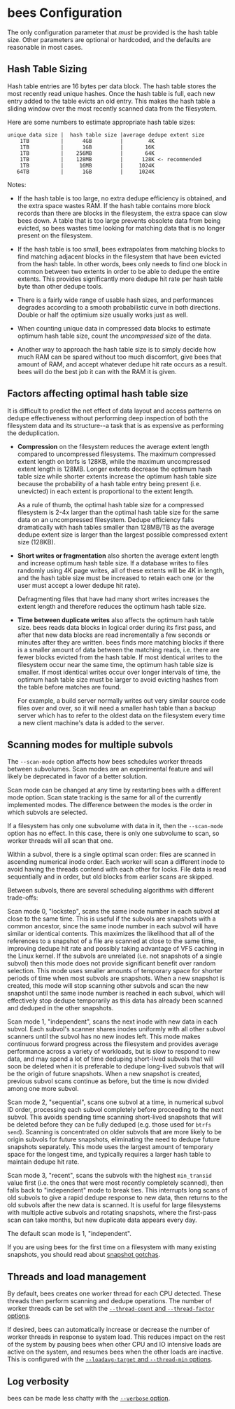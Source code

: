 bees Configuration
==================

The only configuration parameter that *must* be provided is the hash
table size.  Other parameters are optional or hardcoded, and the defaults
are reasonable in most cases.

Hash Table Sizing
-----------------

Hash table entries are 16 bytes per data block.  The hash table stores the
most recently read unique hashes.  Once the hash table is full, each new
entry added to the table evicts an old entry.  This makes the hash table
a sliding window over the most recently scanned data from the filesystem.

Here are some numbers to estimate appropriate hash table sizes:

    unique data size |  hash table size |average dedupe extent size
        1TB          |      4GB         |        4K
        1TB          |      1GB         |       16K
        1TB          |    256MB         |       64K
        1TB          |    128MB         |      128K <- recommended
        1TB          |     16MB         |     1024K
       64TB          |      1GB         |     1024K

Notes:

 * If the hash table is too large, no extra dedupe efficiency is
obtained, and the extra space wastes RAM.  If the hash table contains
more block records than there are blocks in the filesystem, the extra
space can slow bees down.  A table that is too large prevents obsolete
data from being evicted, so bees wastes time looking for matching data
that is no longer present on the filesystem.

 * If the hash table is too small, bees extrapolates from matching
blocks to find matching adjacent blocks in the filesystem that have been
evicted from the hash table.  In other words, bees only needs to find
one block in common between two extents in order to be able to dedupe
the entire extents.  This provides significantly more dedupe hit rate
per hash table byte than other dedupe tools.

 * There is a fairly wide range of usable hash sizes, and performances
degrades according to a smooth probabilistic curve in both directions.
Double or half the optimium size usually works just as well.

 * When counting unique data in compressed data blocks to estimate
optimum hash table size, count the *uncompressed* size of the data.

 * Another way to approach the hash table size is to simply decide how much
RAM can be spared without too much discomfort, give bees that amount of
RAM, and accept whatever dedupe hit rate occurs as a result.  bees will
do the best job it can with the RAM it is given.

Factors affecting optimal hash table size
-----------------------------------------

It is difficult to predict the net effect of data layout and access
patterns on dedupe effectiveness without performing deep inspection of
both the filesystem data and its structure--a task that is as expensive
as performing the deduplication.

* **Compression** on the filesystem reduces the average extent length
compared to uncompressed filesystems.  The maximum compressed extent
length on btrfs is 128KB, while the maximum uncompressed extent length
is 128MB.  Longer extents decrease the optimum hash table size while
shorter extents increase the optimum hash table size because the
probability of a hash table entry being present (i.e. unevicted) in
each extent is proportional to the extent length.

   As a rule of thumb, the optimal hash table size for a compressed
filesystem is 2-4x larger than the optimal hash table size for the same
data on an uncompressed filesystem.  Dedupe efficiency falls dramatically
with hash tables smaller than 128MB/TB as the average dedupe extent size
is larger than the largest possible compressed extent size (128KB).

* **Short writes or fragmentation** also shorten the average extent
length and increase optimum hash table size.  If a database writes to
files randomly using 4K page writes, all of these extents will be 4K
in length, and the hash table size must be increased to retain each one
(or the user must accept a lower dedupe hit rate).

   Defragmenting files that have had many short writes increases the
extent length and therefore reduces the optimum hash table size.

* **Time between duplicate writes** also affects the optimum hash table
size.  bees reads data blocks in logical order during its first pass,
and after that new data blocks are read incrementally a few seconds or
minutes after they are written.  bees finds more matching blocks if there
is a smaller amount of data between the matching reads, i.e. there are
fewer blocks evicted from the hash table.  If most identical writes to
the filesystem occur near the same time, the optimum hash table size is
smaller.  If most identical writes occur over longer intervals of time,
the optimum hash table size must be larger to avoid evicting hashes from
the table before matches are found.

   For example, a build server normally writes out very similar source
code files over and over, so it will need a smaller hash table than a
backup server which has to refer to the oldest data on the filesystem
every time a new client machine's data is added to the server.

Scanning modes for multiple subvols
-----------------------------------

The `--scan-mode` option affects how bees schedules worker threads
between subvolumes.  Scan modes are an experimental feature and will
likely be deprecated in favor of a better solution.

Scan mode can be changed at any time by restarting bees with a different
mode option.  Scan state tracking is the same for all of the currently
implemented modes.  The difference between the modes is the order in
which subvols are selected.

If a filesystem has only one subvolume with data in it, then the
`--scan-mode` option has no effect.  In this case, there is only one
subvolume to scan, so worker threads will all scan that one.

Within a subvol, there is a single optimal scan order:  files are scanned
in ascending numerical inode order.  Each worker will scan a different
inode to avoid having the threads contend with each other for locks.
File data is read sequentially and in order, but old blocks from earlier
scans are skipped.

Between subvols, there are several scheduling algorithms with different
trade-offs:

Scan mode 0, "lockstep", scans the same inode number in each subvol at
close to the same time.  This is useful if the subvols are snapshots
with a common ancestor, since the same inode number in each subvol will
have similar or identical contents.  This maximizes the likelihood
that all of the references to a snapshot of a file are scanned at
close to the same time, improving dedupe hit rate and possibly taking
advantage of VFS caching in the Linux kernel.  If the subvols are
unrelated (i.e. not snapshots of a single subvol) then this mode does
not provide significant benefit over random selection.  This mode uses
smaller amounts of temporary space for shorter periods of time when most
subvols are snapshots.  When a new snapshot is created, this mode will
stop scanning other subvols and scan the new snapshot until the same
inode number is reached in each subvol, which will effectively stop
dedupe temporarily as this data has already been scanned and deduped
in the other snapshots.

Scan mode 1, "independent", scans the next inode with new data in each
subvol.  Each subvol's scanner shares inodes uniformly with all other
subvol scanners until the subvol has no new inodes left.  This mode makes
continuous forward progress across the filesystem and provides average
performance across a variety of workloads, but is slow to respond to new
data, and may spend a lot of time deduping short-lived subvols that will
soon be deleted when it is preferable to dedupe long-lived subvols that
will be the origin of future snapshots.  When a new snapshot is created,
previous subvol scans continue as before, but the time is now divided
among one more subvol.

Scan mode 2, "sequential", scans one subvol at a time, in numerical subvol
ID order, processing each subvol completely before proceeding to the
next subvol.  This avoids spending time scanning short-lived snapshots
that will be deleted before they can be fully deduped (e.g. those used
for `btrfs send`).  Scanning is concentrated on older subvols that are
more likely to be origin subvols for future snapshots, eliminating the
need to dedupe future snapshots separately.  This mode uses the largest
amount of temporary space for the longest time, and typically requires
a larger hash table to maintain dedupe hit rate.

Scan mode 3, "recent", scans the subvols with the highest `min_transid`
value first (i.e. the ones that were most recently completely scanned),
then falls back to "independent" mode to break ties.  This interrupts
long scans of old subvols to give a rapid dedupe response to new data,
then returns to the old subvols after the new data is scanned.  It is
useful for large filesystems with multiple active subvols and rotating
snapshots, where the first-pass scan can take months, but new duplicate
data appears every day.

The default scan mode is 1, "independent".

If you are using bees for the first time on a filesystem with many
existing snapshots, you should read about [snapshot gotchas](gotchas.md).

Threads and load management
---------------------------

By default, bees creates one worker thread for each CPU detected.
These threads then perform scanning and dedupe operations.  The number of
worker threads can be set with the [`--thread-count` and `--thread-factor`
options](options.md).

If desired, bees can automatically increase or decrease the number
of worker threads in response to system load.  This reduces impact on
the rest of the system by pausing bees when other CPU and IO intensive
loads are active on the system, and resumes bees when the other loads
are inactive.  This is configured with the [`--loadavg-target` and
`--thread-min` options](options.md).

Log verbosity
-------------

bees can be made less chatty with the [`--verbose` option](options.md).
